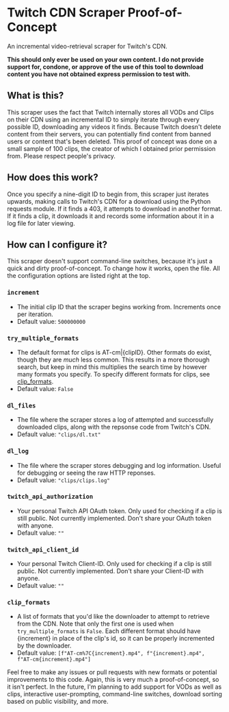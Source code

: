 # Twitch CDN Scraper Proof-of-Concept

An incremental video-retrieval scraper for Twitch's CDN.

**This should only ever be used on your own content. I do not provide support for, condone, or approve of the use of this tool to download content you have not obtained express permission to test with.**

## What is this?
This scraper uses the fact that Twitch internally stores all VODs and Clips on their CDN using an incremental ID to simply iterate through every possible ID, downloading any videos it finds. Because Twitch doesn't delete content from their servers, you can potentially find content from banned users or content that's been deleted. This proof of concept was done on a small sample of 100 clips, the creator of which I obtained prior permission from. Please respect people's privacy.

## How does this work?
Once you specify a nine-digit ID to begin from, this scraper just iterates upwards, making calls to Twitch's CDN for a download using the Python requests module. If it finds a 403, it attempts to download in another format. If it finds a clip, it downloads it and records some information about it in a log file for later viewing.

## How can I configure it?
This scraper doesn't support command-line switches, because it's just a quick and dirty proof-of-concept. To change how it works, open the file. All the configuration options are listed right at the top.
### `increment`
- The initial clip ID that the scraper begins working from. Increments once per iteration.
- Default value: `500000000`
### `try_multiple_formats`
- The default format for clips is AT-cm|{clipID}. Other formats do exist, though they are *much* less common. This results in a more thorough search, but keep in mind this multiplies the search time by however many formats you specify. To specify different formats for clips, see [clip_formats](clip_formats).
- Default value: `False`
### `dl_files`
- The file where the scraper stores a log of attempted and successfully downloaded clips, along with the repsonse code from Twitch's CDN.
- Default value: `"clips/dl.txt"`
### `dl_log`
- The file where the scraper stores debugging and log information. Useful for debugging or seeing the raw HTTP reponses.
- Default value: `"clips/clips.log"`
### `twitch_api_authorization`
- Your personal Twitch API OAuth token. Only used for checking if a clip is still public. Not currently implemented. Don't share your OAuth token with anyone.
- Default value: `""`
### `twitch_api_client_id`
- Your personal Twitch Client-ID. Only used for checking if a clip is still public. Not currently implemented. Don't share your Client-ID with anyone.
- Default value: `""`
### `clip_formats`
- A list of formats that you'd like the downloader to attempt to retrieve from the CDN. Note that only the first one is used when `try_multiple_formats` is `False`. Each different format should have {increment} in place of the clip's id, so it can be properly incremented by the downloader.
- Default value: `[f"AT-cm%7C{increment}.mp4", f"{increment}.mp4", f"AT-cm{increment}.mp4"]`

Feel free to make any issues or pull requests with new formats or potential improvements to this code. Again, this is very much a proof-of-concept, so it isn't perfect. In the future, I'm planning to add support for VODs as well as clips, interactive user-prompting, command-line switches, download sorting based on public visibility, and more.
